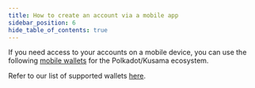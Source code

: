 ```yaml
---
title: How to create an account via a mobile app
sidebar_position: 6
hide_table_of_contents: true
---
```


If you need access to your accounts on a mobile device, you can use the following [mobile wallets](https://subwallet.app/) for the Polkadot/Kusama ecosystem.

Refer to our list of supported wallets [here](https://wiki.polkadot.network/docs/build-wallets).
